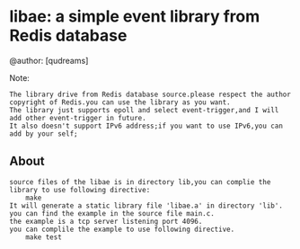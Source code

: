 libae: a simple event library from Redis database
============

@author: [qudreams]

Note:
	
	The library drive from Redis database source.please respect the author copyright of Redis.you can use the library as you want.
	The library just supports epoll and select event-trigger,and I will add other event-trigger in future.
	It also doesn't support IPv6 address;if you want to use IPv6,you can add by your self; 

## About
	source files of the libae is in directory lib,you can complie the library to use following directive:
		make
	It will generate a static library file 'libae.a' in directory 'lib'.
	you can find the example in the source file main.c.
	the example is a tcp server listening port 4096.
	you can complile the example to use following directive.
		make test

